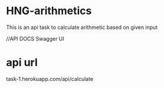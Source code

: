 # HNG-arithmetics
This is an api task to calculate arithmetic based on given input

//API DOCS
Swagger UI

# api url
task-1.herokuapp.com/api/calculate
